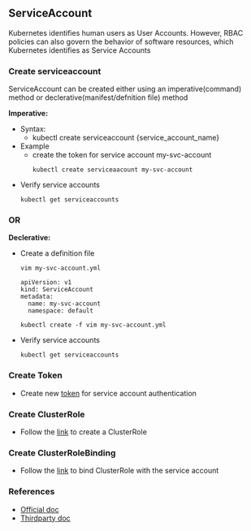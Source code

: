 ## ServiceAccount
Kubernetes identifies human users as User Accounts. However, RBAC policies can also govern the behavior of software resources, which Kubernetes identifies as Service Accounts

### Create serviceaccount
ServiceAccount can be created either using an imperative(command) method or declerative(manifest/defnition file) method

**Imperative:**
- Syntax:
  - kubectl create serviceaccount {service_account_name}
- Example
  - create the token for service account my-svc-account
    ```
    kubectl create serviceaacount my-svc-account
    ```
- Verify service  accounts
  ```
  kubectl get serviceaccounts
  ```
### OR
**Declerative:**
- Create a definition file
  ```
  vim my-svc-account.yml
  ```
  ```
  apiVersion: v1
  kind: ServiceAccount
  metadata:
    name: my-svc-account
    namespace: default
  ```
  ```
  kubectl create -f vim my-svc-account.yml
  ```
- Verify service  accounts
  ```
  kubectl get serviceaccounts
  ```
### Create Token
- Create new [token](./SaToken.md) for service account authentication

### Create ClusterRole
- Follow the [link](./ClusterRoles.md) to create a ClusterRole

### Create ClusterRoleBinding
- Follow the [link](./ClusterRoleBindings.md) to bind ClusterRole with the service account

### References
- [Official doc](https://kubernetes.io/docs/concepts/security/service-accounts/)
- [Thirdparty doc](https://medium.com/rahasak/kubernetes-role-base-access-control-with-service-account-e4c65e3f25cc)

